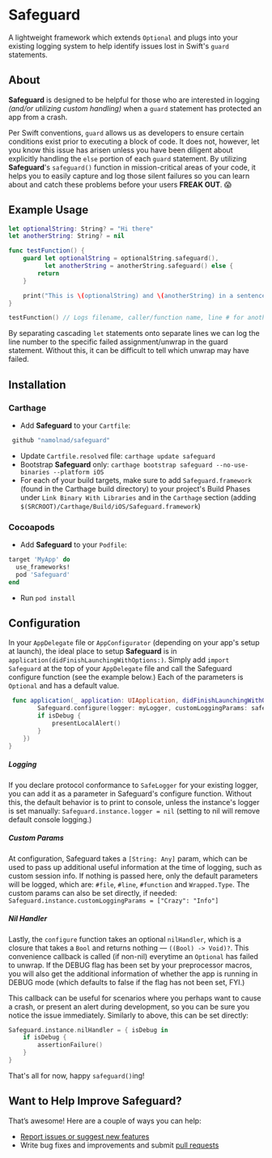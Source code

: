 # Safeguard
A lightweight framework which extends `Optional` and plugs into your existing logging system to help identify issues lost in Swift's `guard` statements.

## About
**Safeguard** is designed to be helpful for those who are interested in logging *(and/or utilizing custom handling)* when a `guard` statement has protected an app from a crash.

Per Swift conventions, `guard` allows us as developers to ensure certain conditions exist prior to executing a block of code. It does not, however, let you know this issue has arisen unless you have been diligent about explicitly handling the `else` portion of each `guard` statement. By utilizing **Safeguard**'s `safeguard()` function in mission-critical areas of your code, it helps you to easily capture and log those silent failures so you can learn about and catch these problems before your users **FREAK OUT**. 😱

## Example Usage
```Swift
let optionalString: String? = "Hi there"
let anotherString: String? = nil

func testFunction() {
    guard let optionalString = optionalString.safeguard(),
          let anotherString = anotherString.safeguard() else {
        return
    }

    print("This is \(optionalString) and \(anotherString) in a sentence.")
}

testFunction() // Logs filename, caller/function name, line # for anotherString, and type (String here)
```
By separating cascading `let` statements onto separate lines we can log the line number to the specific failed assignment/unwrap in the guard statement. Without this, it can be difficult to tell which unwrap may have failed.

## Installation
### Carthage
 * Add **Safeguard** to your `Cartfile`:
```Ruby
 github "namolnad/safeguard" 
```
 * Update `Cartfile.resolved` file: `carthage update safeguard`
 * Bootstrap **Safeguard** only: `carthage bootstrap safeguard --no-use-binaries --platform iOS`
 * For each of your build targets, make sure to add `Safeguard.framework` (found in the Carthage build directory) to your project's Build Phases under `Link Binary With Libraries` and in the `Carthage` section (adding `$(SRCROOT)/Carthage/Build/iOS/Safeguard.framework`)
 
### Cocoapods
 * Add **Safeguard** to your `Podfile`:
```Ruby
target 'MyApp' do
  use_frameworks!
  pod 'Safeguard'
end
```
 * Run `pod install`

## Configuration
In your `AppDelegate` file or `AppConfigurator` (depending on your app's setup at launch), the ideal place to setup **Safeguard** is in `application(didFinishLaunchingWithOptions:)`. Simply add `import Safeguard` at the top of your `AppDelegate` file and call the Safeguard configure function (see the example below.) Each of the parameters is `Optional` and has a default value. 
```Swift
 func application(_ application: UIApplication, didFinishLaunchingWithOptions launchOptions: [UIApplicationLaunchOptionsKey: Any]?) -> Bool {
        Safeguard.configure(logger: myLogger, customLoggingParams: safeguardParams, nilHandler: { isDebug in
        if isDebug {
            presentLocalAlert()
        }
    })
}
```
##### Logging
If you declare protocol conformance to `SafeLogger` for your existing logger, you can add it as a parameter in Safeguard's configure function. Without this, the default behavior is to print to console, unless the instance's logger is set manually: `Safeguard.instance.logger = nil` (setting to nil will remove default console logging.)

##### Custom Params
At configuration, Safeguard takes a `[String: Any]` param, which can be used to pass up additional useful information at the time of logging, such as custom session info. If nothing is passed here, only the default parameters will be logged, which are: `#file`, `#line`, `#function` and `Wrapped.Type`.
The custom params can also be set directly, if needed: `Safeguard.instance.customLoggingParams = ["Crazy": "Info"]`

##### Nil Handler
Lastly, the `configure` function takes an optional `nilHandler`, which is a closure that takes a `Bool` and returns nothing — `((Bool) -> Void)?`. This convenience callback is called (if non-nil) everytime an `Optional` has failed to unwrap. If the DEBUG flag has been set by your preprocessor macros, you will also get the additional information of whether the app is running in DEBUG mode (which defaults to false if the flag has not been set, FYI.)

This callback can be useful for scenarios where you perhaps want to cause a crash, or present an alert during development, so you can be sure you notice the issue immediately. Similarly to above, this can be set directly:
```Swift
Safeguard.instance.nilHandler = { isDebug in
    if isDebug {
        assertionFailure()
    }
}
```

That's all for now, happy `safeguard()`ing!

## Want to Help Improve Safeguard?

That’s awesome! Here are a couple of ways you can help:

 * [Report issues or suggest new features](https://github.com/namolnad/safeguard/issues)
 * Write bug fixes and improvements and submit [pull requests](https://github.com/namolnad/safeguard/pulls)
